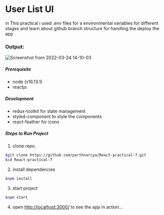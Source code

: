 
# User List UI
in This practical i used .env files for a environmental variables for different stages and learn about github branch structure for handling the deploy the app



### Output:
![Screenshot from 2022-03-24 14-10-03](https://user-images.githubusercontent.com/68768212/159876811-9b1335fd-12f4-4b3b-b7da-d665a49ebd91.png)








##### Prerequisite
- node (v16.13.1)
- reactjs
##### Development
- redux-toolkit for state management
- styled-component to style the components
- react-feather for icons
##### Steps to Run Project
1. clone repo.
```sh
$git clone https://github.com/parthnariya/React-practical-7.git
$cd React-practical-7
```
2. install dependencies
```sh
$npm install
```
3. start project
```sh
$npm start
```
4. open [http://localhost:3000/](http://localhost:3000/) to see the app in action...
